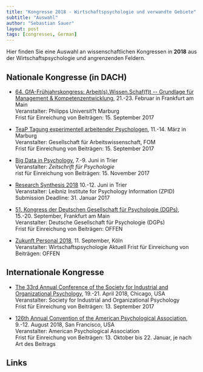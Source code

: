 ```yaml
---
title: "Kongresse 2018 - Wirtschaftspsychologie und verwandte Gebiete"
subtitle: "Auswahl"
author: "Sebastian Sauer"
layout: post
tags: [congresses, German]
---
```




Hier finden Sie eine Auswahl an wissenschaftlichen Kongressen in **2018** aus der Wirtschaftspsychologie und angrenzenden Feldern.


## Nationale Kongresse (in DACH)

- [64. GfA-Frühjahrskongress: Arbeit(s).Wissen.Schaf(f)t -- Grundlage für Management & Kompetenzentwicklung](https://www.gfa2018.de/), 21.-23. Februar in Frankfurt am Main  
  Veranstalter: Philipps Universit?t Marburg  
  Frist für Einreichung von Beiträgen: 15. September 2017
  
- [TeaP Tagung experimentell arbeitender Psychologen](https://www.teap.de/), 11.-14. März in Marburg  
  Veranstalter: Gesellschaft für Arbeitswissenschaft, FOM  
  Frist für Einreichung von Beiträgen: 15. September 2017

- [Big Data in Psychology](https://goo.gl/zqGf9Z), 7.-9. Juni in Trier  
  Veranstalter: *Zeitschrift für Psychologie*  
  rist für Einreichung von Beiträgen: 15. November 2017
  
  
- [Research Synthesis 2018](https://conferences.leibniz-psychology.org/index.php/ressyn/ressyn2018) 10.-12. Juni in Trier  
  Veranstalter: Leibniz Institute for Psychology Information (ZPID)  
  Submission Deadline: 31. Januar 2017
  
  
- [51. Kongress der Deutschen Gesellschaft für Psychologie (DGPs)](http://www.dgps.de/), 15.-20. September, Frankfurt am Main  
  Veranstalter: Deutsche Gesellschaft für Psychologie (DGPs)  
  Frist für Einreichung von Beiträgen: OFFEN
  
- [Zukunft Personal 2018](), 11. September, Köln  
  Veranstalter: Wirtschaftspsychologie Aktuell
  Frist für Einreichung von Beiträgen: OFFEN
  


## Internationale Kongresse



- [The 33rd Annual Conference of the Society for Industrial and Organizational Psychology](http://www.siop.org/conferences/18con/), 19.-21. April 2018, Chicago, USA  
  Veranstalter: Society for Industrial and Organizational Psychology  
  Frist für Einreichung von Beiträgen: 13. September 2017  
  
- [126th Annual Convention of the American Psychological Association](http://www.apa.org/convention/proposals.aspx?tab=1), 9.-12. August 2018, San Francisco, USA  
  Veranstalter: American Psychological Association  
  Frist für Einreichung von Beiträgen: 13. Oktober bis 22. Januar, je nach Art des Beitrags  
  
  
 
## Links





